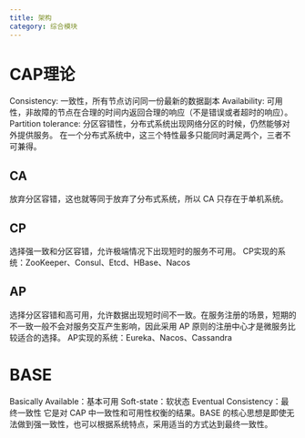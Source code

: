 ```yaml
---
title: 架构
category: 综合模块
---
```


# CAP理论
Consistency: 一致性，所有节点访问同一份最新的数据副本
Availability: 可用性，非故障的节点在合理的时间内返回合理的响应（不是错误或者超时的响应）。
Partition tolerance: 分区容错性，分布式系统出现网络分区的时候，仍然能够对外提供服务。
在一个分布式系统中，这三个特性最多只能同时满足两个，三者不可兼得。

## CA
放弃分区容错，这也就等同于放弃了分布式系统，所以 CA 只存在于单机系统。
## CP
选择强一致和分区容错，允许极端情况下出现短时的服务不可用。
CP实现的系统：ZooKeeper、Consul、Etcd、HBase、Nacos
## AP
选择分区容错和高可用，允许数据出现短时间不一致。在服务注册的场景，短期的不一致一般不会对服务交互产生影响，因此采用 AP 原则的注册中心才是微服务比较适合的选择。
AP实现的系统：Eureka、Nacos、Cassandra

# BASE
Basically Available：基本可用
Soft-state：软状态
Eventual Consistency：最终一致性
它是对 CAP 中一致性和可用性权衡的结果。BASE 的核心思想是即使无法做到强一致性，也可以根据系统特点，采用适当的方式达到最终一致性。